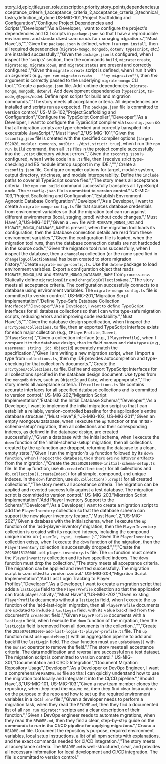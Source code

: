 story_id,epic,title,user_role,description,priority,story_points,dependencies,acceptance_criteria_1,acceptance_criteria_2,acceptance_criteria_3,technical_tasks,definition_of_done
US-MIG-101,"Project Scaffolding and Configuration","Configure Project Dependencies and Scripts","Developer","As a Developer, I want to configure the project's dependencies and CLI scripts in `package.json` so that I have a reproducible environment and standardized commands for managing migrations.","Must Have",5,"","Given the `package.json` is defined, when I run `npm install`, then all required dependencies (`migrate-mongo`, `mongodb`, `dotenv`, `typescript`, etc.) are installed successfully.","Given the `package.json` is configured, when I inspect the 'scripts' section, then the commands `build`, `migrate:create`, `migrate:up`, `migrate:down`, and `migrate:status` are present and correctly configured.","Given the `migrate:create` script is defined, when I run it with an argument (e.g., `npm run migrate:create -- ""my-migration""`), then the argument is correctly passed to the underlying `migrate-mongo` CLI tool.","Create a `package.json` file. Add runtime dependencies (`migrate-mongo`, `mongodb`, `dotenv`). Add development dependencies (`typescript`, `ts-node`, `@types/node`). Define npm scripts for build and migration commands.","The story meets all acceptance criteria. All dependencies are installed and scripts run as expected. The `package.json` file is committed to version control."
US-MIG-102,"Project Scaffolding and Configuration","Configure the TypeScript Compiler","Developer","As a Developer, I want to configure the TypeScript compiler via `tsconfig.json` so that all migration scripts are type-checked and correctly transpiled into executable JavaScript.","Must Have",2,"US-MIG-101","Given the `tsconfig.json` file is created with the specified compiler options (`target: ES2020`, `module: commonjs`, `outDir: ./dist`, `strict: true`), when I run the `npm run build` command, then all `.ts` files in the project compile successfully into the `./dist` directory without errors.","Given the `tsconfig.json` is configured, when I write code in a `.ts` file, then I receive strict type-checking and ES module interop support in my IDE.","","Create a `tsconfig.json` file. Configure compiler options for target, module system, output directory, strictness, and module interoperability. Define the `include` paths to cover all TypeScript source files.","The story meets all acceptance criteria. The `npm run build` command successfully transpiles all TypeScript code. The `tsconfig.json` file is committed to version control."
US-MIG-103,"Project Scaffolding and Configuration","Establish Environment-Agnostic Database Configuration","Developer","As a Developer, I want to create a `migrate-mongo-config.ts` file that sources database credentials from environment variables so that the migration tool can run against different environments (local, staging, prod) without code changes.","Must Have",3,"US-MIG-101","Given a `.env` file with `MIGRATE_MONGO_URI` and `MIGRATE_MONGO_DATABASE_NAME` is present, when the migration tool loads its configuration, then the database connection details are read from these environment variables.","Given the configuration file is loaded, when the migration tool runs, then the database connection details are not hardcoded in the source code.","Given the migration tool runs successfully, when I inspect the database, then a `changelog` collection (or the name specified in `changelogCollectionName`) has been created to store migration history.","Create `migrate-mongo-config.ts`. Use the `dotenv` package to load environment variables. Export a configuration object that reads `MIGRATE_MONGO_URI` and `MIGRATE_MONGO_DATABASE_NAME` from `process.env`. Statically define `migrationsDir` and `changelogCollectionName`.","The story meets all acceptance criteria. The configuration successfully connects to a database using environment variables. The `migrate-mongo-config.ts` file is committed to version control."
US-MIG-201,"Migration Script Implementation","Define Type-Safe Database Collection Interfaces","Developer","As a Developer, I want to define TypeScript interfaces for all database collections so that I can write type-safe migration scripts, reducing errors and improving code readability.","Must Have",5,"","Given the database design specification, when I inspect the `src/types/collections.ts` file, then an exported TypeScript interface exists for each major collection (e.g., `IPlayerProfile`, `ILevel`, `IPlayerScore`).","Given a collection interface (e.g., `IPlayerProfile`), when I compare it to the database design, then its field names and data types (e.g., `username: string`, `_id: ObjectId`) accurately match the specification.","Given I am writing a new migration script, when I import a type from `collections.ts`, then my IDE provides autocompletion and type-checking for that collection's documents.","Create the `src/types/collections.ts` file. Define and export TypeScript interfaces for all collections specified in the database design document. Use types from the `mongodb` driver, such as `ObjectId` and `Date`, where appropriate.","The story meets all acceptance criteria. The `collections.ts` file contains accurate interfaces for all specified database collections and is committed to version control."
US-MIG-202,"Migration Script Implementation","Establish the Initial Database Schema","Developer","As a Developer, I want to implement the initial migration script so that I can establish a reliable, version-controlled baseline for the application's entire database structure.","Must Have",8,"US-MIG-103, US-MIG-201","Given an empty MongoDB database, when I execute the `up` function of the 'initial-schema-setup' migration, then all collections and their corresponding indexes, as defined in the database design, are created successfully.","Given a database with the initial schema, when I execute the `down` function of the 'initial-schema-setup' migration, then all collections created by the `up` function are dropped, returning the database to a clean, empty state.","Given I run the migration's `up` function followed by its `down` function, when I inspect the database, then there are no leftover artifacts from the migration.","Create the `20250520100000-initial-schema-setup.ts` file. In the `up` function, use `db.createCollection()` for all collections and `db.collection().createIndex()` for all simple, compound, and unique indexes. In the `down` function, use `db.collection().drop()` for all created collections.","The story meets all acceptance criteria. The migration can be applied and reverted successfully against a test database. The migration script is committed to version control."
US-MIG-203,"Migration Script Implementation","Add Player Inventory Support to the Schema","Developer","As a Developer, I want to create a migration script to add the `PlayerInventory` collection so that the database schema can support the new player inventory feature.","Must Have",2,"US-MIG-202","Given a database with the initial schema, when I execute the `up` function of the 'add-player-inventory' migration, then the `PlayerInventory` collection is created with its required indexes, including the compound unique index on `{ userId, type, keyName }`.","Given the `PlayerInventory` collection exists, when I execute the `down` function of the migration, then the `PlayerInventory` collection is successfully dropped.","","Create the `20250615120000-add-player-inventory.ts` file. The `up` function must create the `PlayerInventory` collection and its two specified indexes. The `down` function must drop the collection.","The story meets all acceptance criteria. The migration can be applied and reverted successfully. The migration script is committed to version control."
US-MIG-204,"Migration Script Implementation","Add Last Login Tracking to Player Profiles","Developer","As a Developer, I want to create a migration script that adds a `lastLogin` field to the `PlayerProfile` collection so that the application can track player activity.","Must Have",3,"US-MIG-202","Given existing `PlayerProfile` documents without a `lastLogin` field, when I execute the `up` function of the 'add-last-login' migration, then all `PlayerProfile` documents are updated to include a `lastLogin` field, with its value backfilled from the document's `createdAt` field.","Given `PlayerProfile` documents with a `lastLogin` field, when I execute the `down` function of the migration, then the `lastLogin` field is removed from all documents in the collection.","","Create the `20250701093000-add-last-login-to-player-profile.ts` file. The `up` function must use `updateMany()` with an aggregation pipeline to add and backfill the `lastLogin` field. The `down` function must use `updateMany()` with the `$unset` operator to remove the field.","The story meets all acceptance criteria. The data modification and reversal are successful on a test dataset. The migration script is committed to version control."
US-MIG-301,"Documentation and CI/CD Integration","Document Migration Repository Usage","Developer","As a Developer or DevOps Engineer, I want a comprehensive `README.md` file so that I can quickly understand how to use the migration tool locally and integrate it into the CI/CD pipeline.","Should Have",3,"US-MIG-101, US-MIG-103","Given a new team member clones the repository, when they read the `README.md`, then they find clear instructions on the purpose of the repo and how to set up the required environment variables in a local `.env` file.","Given a developer needs to perform a migration task, when they read the `README.md`, then they find a documented list of all `npm run migrate:*` scripts and a clear description of their function.","Given a DevOps engineer needs to automate migrations, when they read the `README.md`, then they find a clear, step-by-step guide on the commands to run in the CI/CD pipeline for applying migrations.","Create a `README.md` file. Document the repository's purpose, required environment variables, local setup instructions, a list of all npm scripts with explanations, and the exact commands needed for CI/CD integration.","The story meets all acceptance criteria. The `README.md` is well-structured, clear, and provides all necessary information for local development and CI/CD integration. The file is committed to version control."